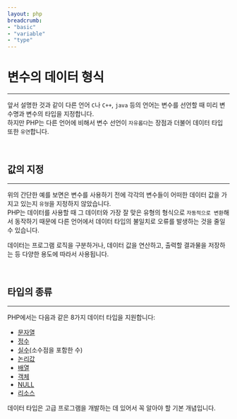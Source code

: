 ```yaml
---
layout: php
breadcrumb:
- "basic"
- "variable"
- "type"
---
```


# 변수의 데이터 형식
---
앞서 설명한 것과 같이 다른 언어 `C`나 `C++`, `java` 등의 언어는 변수를 선언할 때 미리 변수명과 변수의 타입을 지정합니다.  
하지만 PHP는 다른 언어에 비해서 변수 선언이 `자유롭다`는 장점과 더불어 데이터 타입 또한 `유연`합니다.

<br>

## 값의 지정
---
위의 간단한 예를 보면은 변수를 사용하기 전에 각각의 변수들이 어떠한 데이터 값을 가지고 있는지 `유형`을 지정하지 않았습니다.  
PHP는 데이터를 사용할 때 그 데이터와 가장 잘 맞은 유형의 형식으로 `자동적으로 변환`해서 동작하기 때문에 다른 언어에서 데이터 타입의 불일치로 오류를 발생하는 것을 줄일 수 있습니다.

데이터는 프로그램 로직을 구분하거나, 데이터 값을 연산하고, 출력할 결과물을 저장하는 등 다양한 용도에 따라서 사용됩니다. 

<br>

## 타입의 종류
---
PHP에서는 다음과 같은 8가지 데이터 타입을 지원합니다:

* [문자열](string)
* [정수](intiger)
* [실수](float)(소수점을 포함한 수)
* [논리값](bool)
* [배열](array)
* [객체](object)
* [NULL](null)
* [리소스](resource)

데이터 타입은 고급 프로그램을 개발하는 데 있어서 꼭 알아야 할 기본 개념입니다.